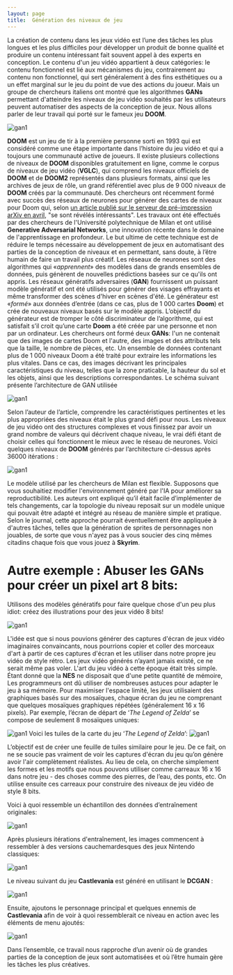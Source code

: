 ```yaml
---
layout: page
title:  Génération des niveaux de jeu 
---
```

La création de contenu dans les jeux vidéo est l’une des tâches les plus longues et les plus difficiles pour développer un produit de bonne qualité et produire un contenu intéressant fait souvent appel à des experts en conception. Le contenu d'un jeu vidéo appartient à deux catégories: le contenu fonctionnel est lié aux mécanismes du jeu, contrairement au contenu non fonctionnel, qui sert généralement à des fins esthétiques ou a un effet marginal sur le jeu du point de vue des actions du joueur. Mais un groupe de chercheurs italiens ont montré que les algorithmes **GANs**  permettant d'atteindre les niveaux de jeu vidéo souhaités par les utilisateurs peuvent automatiser des aspects de la conception de jeux. Nous allons parler de leur travail qui porté sur le fameux jeu **DOOM**.

![gan1](/Images/doom.png/)

**DOOM** est un jeu de tir à la première personne sorti en 1993 qui est considéré comme une étape importante dans l’histoire du jeu vidéo et qui a toujours une communauté active de joueurs. Il existe plusieurs collections de niveaux de **DOOM** disponibles gratuitement en ligne, comme le corpus de niveaux de jeu vidéo (**VGLC**), qui comprend les niveaux officiels de **DOOM** et de **DOOM2** représentés dans plusieurs formats, ainsi que les archives de jeux de rôle, un grand référentiel avec plus de 9 000 niveaux de **DOOM** créés  par la communauté.
Des chercheurs ont récemment formé avec succès des réseaux de neurones pour générer des cartes de niveaux pour Doom qui, selon [un article publié sur le serveur de pré-impression arXiv en avril](https://arxiv.org/pdf/1804.09154.pdf), "se sont révélés intéressants". Les travaux ont été effectués par des chercheurs de l'Université polytechnique de Milan et ont utilisé **Generative Adversarial Networks**, une innovation récente dans le domaine de l'apprentissage en profondeur. Le but ultime de cette technique est de réduire le temps nécessaire au développement de jeux en automatisant des parties de la conception de niveaux et en permettant, sans doute, à l’être humain de faire un travail plus créatif.
Les réseaux de neurones sont des algorithmes qui «*apprennent*» des modèles dans de grands ensembles de données, puis génèrent de nouvelles prédictions basées sur ce qu'ils ont appris. Les réseaux génératifs adversaires (**GAN**) fournissent un puissant modèle génératif et ont été utilisés pour générer des visages effrayants et même transformer des scènes d'hiver en scènes d'été. Le générateur est «*formé*» aux données d’entrée (dans ce cas, plus de 1 000 cartes **Doom**) et crée de nouveaux niveaux basés sur le modèle appris. L’objectif du générateur est de tromper le côté discriminateur de l’algorithme, qui est satisfait s’il croit qu’une carte **Doom** a été créée par une personne et non par un ordinateur.
Les chercheurs ont formé deux **GANs**: l'un ne contenait que des images de cartes Doom et l'autre, des images et des attributs tels que la taille, le nombre de pièces, etc. Un ensemble de données contenant plus de 1 000 niveaux Doom a été traité pour extraire les informations les plus vitales. Dans ce cas, des images décrivant les principales caractéristiques du niveau, telles que la zone praticable, la hauteur du sol et les objets, ainsi que les descriptions correspondantes. Le schéma suivant présente l’architecture de GAN utilisée

![gan1](/Images/wad.png/)

Selon l’auteur de l’article, comprendre les caractéristiques pertinentes et les plus appropriées des niveaux était le plus grand défi pour nous. Les niveaux de jeu vidéo ont des structures complexes et vous finissez par avoir un grand nombre de valeurs qui décrivent chaque niveau, le vrai défi étant de choisir celles qui fonctionnent le mieux avec le réseau de neurones. Voici quelques niveaux de **DOOM** générés par l’architecture ci-dessus après 36000 itérations :

![gan1](/Images/carte.png/)

Le modèle utilisé par les chercheurs de Milan est flexible. Supposons que vous souhaitiez modifier l'environnement généré par l'IA pour améliorer sa reproductibilité. Les auteurs ont expliqué qu’il était facile d’implémenter de tels changements, car la topologie du niveau reposait sur un modèle unique qui pouvait être adapté et intégré au réseau de manière simple et pratique. Selon le journal, cette approche pourrait éventuellement être appliquée à d'autres tâches, telles que la génération de sprites de personnages non jouables, de sorte que vous n'ayez pas à vous soucier des cinq mêmes citadins chaque fois que vous jouez à **Skyrim**.

# Autre exemple : Abuser les GANs pour créer un pixel art 8 bits:
Utilisons des modèles génératifs pour faire quelque chose d'un peu plus idiot: créez des illustrations pour des jeux vidéo 8 bits!

![gan1](/Images/gangan.png/)

L'idée est que si nous pouvions générer des captures d'écran de jeux vidéo imaginaires convaincants, nous pourrions copier et coller des morceaux d'art à partir de ces captures d'écran et les utiliser dans notre propre jeu vidéo de style rétro. Les jeux vidéo générés n’ayant jamais existé, ce ne serait même pas voler.
L'art du jeu vidéo à cette époque était très simple. Étant donné que la **NES** ne disposait que d'une petite quantité de mémoire, Les programmeurs ont dû utiliser de nombreuses astuces pour adapter le jeu à sa mémoire. Pour maximiser l'espace limité, les jeux utilisaient des graphiques basés sur des mosaïques, chaque écran du jeu ne comprenant que quelques mosaïques graphiques répétées (généralement 16 x 16 pixels).
Par exemple, l’écran de départ de ‘*The Legend of Zelda*’ se compose de seulement 8 mosaïques uniques:

![gan1](/Images/nes1.png/)
Voici les tuiles de la carte du jeu ‘*The Legend of Zelda*’:
![gan1](/Images/nes2.png/)

L’objectif est de créer une feuille de tuiles similaire pour le jeu. De ce fait, on ne se soucie pas vraiment de voir les captures d'écran du jeu qu’on génère avoir l'air complètement réalistes. Au lieu de cela, on cherche simplement les formes et les motifs que nous pouvons utiliser comme carreaux 16 x 16 dans notre jeu - des choses comme des pierres, de l’eau, des ponts, etc. On utilise ensuite ces carreaux pour construire des niveaux de jeu vidéo de style 8 bits. 

Voici à quoi ressemble un échantillon des données d’entraînement originales:

![gan1](/Images/nes3.png/)

Après plusieurs itérations d'entraînement, les images commencent à ressembler à des versions cauchemardesques des jeux Nintendo classiques:

![gan1](/Images/nesgif1.gif/)

Le niveau suivant du jeu **Castlevania** est généré en utilisant le **DCGAN** :

![gan1](/Images/nes4.png/)

Ensuite, ajoutons le personnage principal et quelques ennemis de **Castlevania** afin de voir à quoi ressemblerait ce niveau en action avec les éléments de menu ajoutés:

![gan1](/Images/nes5.png/)

Dans l’ensemble, ce travail nous rapproche d’un avenir où de grandes parties de la conception de jeux sont automatisées et où l’être humain gère les tâches les plus créatives.
